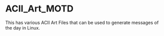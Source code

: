 # ACII_Art_MOTD
This has various ACII Art Files that can be used to generate messages of the day in Linux.
